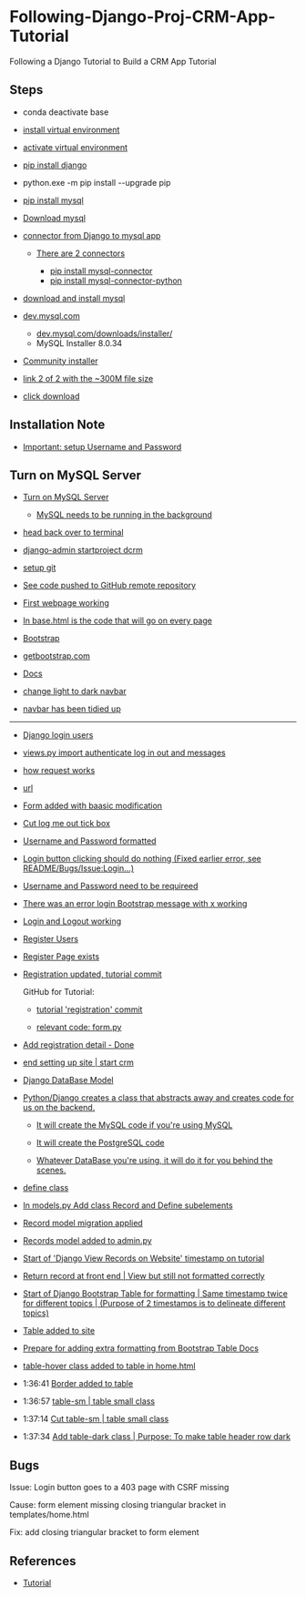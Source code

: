 # Following-Django-Proj-CRM-App-Tutorial

Following a Django Tutorial to Build a CRM App Tutorial

## Steps

- conda deactivate base
- [install virtual environment](https://youtu.be/t10QcFx7d5k?t=197)
- [activate virtual environment](https://youtu.be/t10QcFx7d5k?t=211)
- [pip install django](https://youtu.be/t10QcFx7d5k?t=223)
- python.exe -m pip install --upgrade pip
- [pip install mysql](https://youtu.be/t10QcFx7d5k?t=230)
- [Download mysql](https://youtu.be/t10QcFx7d5k?t=234)
- [connector from Django to mysql app](https://youtu.be/t10QcFx7d5k?t=241)

  - [There are 2 connectors](https://youtu.be/t10QcFx7d5k?t=245)

    - [pip install mysql-connector](https://youtu.be/t10QcFx7d5k?t=246)
    - [pip install mysql-connector-python](https://youtu.be/t10QcFx7d5k?t=253)

- [download and install mysql](https://youtu.be/t10QcFx7d5k?t=274)
- [dev.mysql.com](https://dev.mysql.com/)

  - [dev.mysql.com/downloads/installer/](https://dev.mysql.com/downloads/installer/)
  - MySQL Installer 8.0.34

- [Community installer](https://youtu.be/t10QcFx7d5k?t=288)
- [link 2 of 2 with the ~300M file size](https://youtu.be/t10QcFx7d5k?t=290)
- [click download](https://youtu.be/t10QcFx7d5k?t=293)

## Installation Note

- [Important: setup Username and Password](https://youtu.be/t10QcFx7d5k?t=304)

## Turn on MySQL Server

- [Turn on MySQL Server](https://youtu.be/t10QcFx7d5k?t=330)

  - [MySQL needs to be running in the background](https://youtu.be/t10QcFx7d5k?t=337)

- [head back over to terminal](https://youtu.be/t10QcFx7d5k?t=343)

- [django-admin startproject dcrm](https://youtu.be/t10QcFx7d5k?t=352)

- [setup git](https://youtu.be/t10QcFx7d5k?t=818)

- [See code pushed to GitHub remote repository](https://youtu.be/t10QcFx7d5k?t=997)

- [First webpage working](https://youtu.be/t10QcFx7d5k?t=1289)

- [In base.html is the code that will go on every page](https://youtu.be/t10QcFx7d5k?t=1306)

- [Bootstrap](https://youtu.be/t10QcFx7d5k?t=1309)

- [getbootstrap.com](https://youtu.be/t10QcFx7d5k?t=1314)

- [Docs](https://youtu.be/t10QcFx7d5k?t=1319)

- [change light to dark navbar](https://youtu.be/t10QcFx7d5k?t=1547)

- [navbar has been tidied up](https://youtu.be/t10QcFx7d5k?t=1688)

____________________

- [Django login users](https://youtu.be/t10QcFx7d5k?t=1728)

- [views.py import authenticate log in out and messages](https://youtu.be/t10QcFx7d5k?t=1790)

- [how request works](https://youtu.be/t10QcFx7d5k?t=1847)

- [url](https://youtu.be/t10QcFx7d5k?t=1871)

- [Form added with baasic modification](https://youtu.be/t10QcFx7d5k?t=2155)

- [Cut log me out tick box](https://youtu.be/t10QcFx7d5k?t=2174)

- [Username and Password formatted](https://youtu.be/t10QcFx7d5k?t=2251)

- [Login button clicking should do nothing (Fixed earlier error, see README/Bugs/Issue:Login...)](https://youtu.be/t10QcFx7d5k?t=2261)

- [Username and Password need to be requireed](https://youtu.be/t10QcFx7d5k?t=2266)

- [There was an error login Bootstrap message with x working](https://youtu.be/t10QcFx7d5k?t=2836)

- [Login and Logout working](https://youtu.be/t10QcFx7d5k?t=3037)

- [Register Users](https://youtu.be/t10QcFx7d5k?t=3106)

- [Register Page exists](https://youtu.be/t10QcFx7d5k?t=3282)

- [Registration updated, tutorial commit](https://youtu.be/t10QcFx7d5k?t=3868)

  GitHub for Tutorial:
  - [tutorial 'registration' commit](https://github.com/flatplanet/Django-CRM/commit/b7b5d76f88963010ac93e897a67416a5243c74f0)

  - [relevant code: form.py](https://github.com/flatplanet/Django-CRM/blob/main/website/forms.py)

- [Add registration detail - Done](https://youtu.be/t10QcFx7d5k?t=4433)

- [end setting up site | start crm](https://youtu.be/t10QcFx7d5k?t=4483)

- [Django DataBase Model](https://youtu.be/t10QcFx7d5k?t=4503)

- [Python/Django creates a class that abstracts away and creates code for us on the backend.](https://youtu.be/t10QcFx7d5k?t=4530)

  - [It will create the MySQL code if you're using MySQL](https://youtu.be/t10QcFx7d5k?t=4537)

  - [It will create the PostgreSQL code](https://youtu.be/t10QcFx7d5k?t=4540)

  - [Whatever DataBase you're using, it will do it for you behind the scenes.](https://youtu.be/t10QcFx7d5k?t=4542)

- [define class](https://youtu.be/t10QcFx7d5k?t=4548)

- [In models.py Add class Record and Define subelements](https://youtu.be/t10QcFx7d5k?t=4758)

- [Record model migration applied](https://youtu.be/t10QcFx7d5k?t=4991)

- [Records model added to admin.py](https://youtu.be/t10QcFx7d5k?t=5061)

- [Start of 'Django View Records on Website' timestamp on tutorial](https://youtu.be/t10QcFx7d5k?t=5150)

- [Return record at front end | View but still not formatted correctly](https://youtu.be/t10QcFx7d5k?t=5462)

- [Start of Django Bootstrap Table for formatting | Same timestamp twice for different topics | (Purpose of 2 timestamps is to delineate different topics)](https://youtu.be/t10QcFx7d5k?t=5462)

- [Table added to site](https://youtu.be/t10QcFx7d5k?t=5726)

- [Prepare for adding extra formatting from Bootstrap Table Docs](https://youtu.be/t10QcFx7d5k?t=5726)

- [table-hover class added to table in home.html](https://youtu.be/t10QcFx7d5k?t=5770)

- 1:36:41 [Border added to table](https://youtu.be/t10QcFx7d5k?t=5801)

- 1:36:57 [table-sm | table small class](https://youtu.be/t10QcFx7d5k?t=5817)

- 1:37:14 [Cut table-sm | table small class](https://youtu.be/t10QcFx7d5k?t=5834)

- 1:37:34 [Add table-dark class | Purpose: To make table header row dark](https://youtu.be/t10QcFx7d5k?t=5854)

## Bugs

Issue: Login button goes to a 403 page with CSRF missing

Cause: form element missing closing triangular bracket in templates/home.html

Fix: add closing triangular bracket to form element

## References

- [Tutorial](https://youtu.be/t10QcFx7d5k?t=139)
